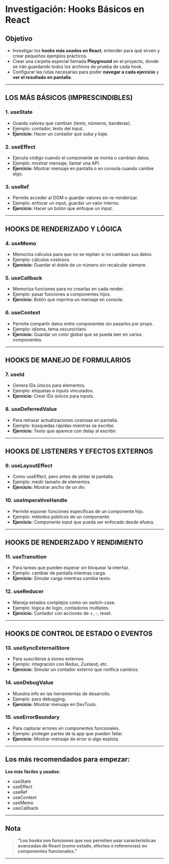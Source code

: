 # Investigación: Hooks Básicos en React

## Objetivo

- Investigar los **hooks más usados en React**, entender para qué sirven y crear pequeños ejemplos prácticos.
- Crear una carpeta especial llamada **Playground** en el proyecto, donde se irán guardando todos los archivos de prueba de cada hook.
- Configurar las rutas necesarias para poder **navegar a cada ejercicio** y **ver el resultado en pantalla**.

---

## LOS MÁS BÁSICOS (IMPRESCINDIBLES)

### 1. useState
- Guarda valores que cambian (texto, números, banderas).
- Ejemplo: contador, texto del input.
- **Ejercicio:** Hacer un contador que suba y baje.

### 2. useEffect
- Ejecuta código cuando el componente se monta o cambian datos.
- Ejemplo: mostrar mensaje, llamar una API.
- **Ejercicio:** Mostrar mensaje en pantalla o en consola cuando cambie algo.


### 3. useRef
- Permite acceder al DOM o guardar valores sin re-renderizar.
- Ejemplo: enfocar un input, guardar un valor interno.
- **Ejercicio:** Hacer un botón que enfoque un input.

---

## HOOKS DE RENDERIZADO Y LÓGICA

### 4. useMemo
- Memoriza cálculos para que no se repitan si no cambian sus datos.
- Ejemplo: cálculos costosos.
- **Ejercicio:** Guardar el doble de un número sin recalcular siempre.


### 5. useCallback
- Memoriza funciones para no crearlas en cada render.
- Ejemplo: pasar funciones a componentes hijos.
- **Ejercicio:** Botón que imprima un mensaje en consola.

### 6. useContext
- Permite compartir datos entre componentes sin pasarlos por props.
- Ejemplo: idioma, tema oscuro/claro.
- **Ejercicio:** Guardar un color global que se pueda leer en varios componentes.

---

## HOOKS DE MANEJO DE FORMULARIOS

### 7. useId
- Genera IDs únicos para elementos.
- Ejemplo: etiquetas e inputs vinculados.
- **Ejercicio:** Crear IDs únicos para inputs.

### 8. useDeferredValue
- Para retrasar actualizaciones costosas en pantalla.
- Ejemplo: búsquedas rápidas mientras se escribe.
- **Ejercicio:** Texto que aparece con delay al escribir.

---

## HOOKS DE LISTENERS Y EFECTOS EXTERNOS

### 9. useLayoutEffect
- Como useEffect, pero antes de pintar la pantalla.
- Ejemplo: medir tamaño de elementos.
- **Ejercicio:** Mostrar ancho de un div.


### 10. useImperativeHandle
- Permite exponer funciones específicas de un componente hijo.
- Ejemplo: métodos públicos de un componente.
- **Ejercicio:** Componente input que pueda ser enfocado desde afuera.

---

## HOOKS DE RENDERIZADO Y RENDIMIENTO

### 11. useTransition
- Para tareas que pueden esperar sin bloquear la interfaz.
- Ejemplo: cambiar de pantalla mientras carga.
- **Ejercicio:** Simular carga mientras cambia texto.


### 12. useReducer
- Maneja estados complejos como un switch-case.
- Ejemplo: lógica de login, contadores múltiples.
- **Ejercicio:** Contador con acciones de +, -, reset.

---

## HOOKS DE CONTROL DE ESTADO O EVENTOS

### 13. useSyncExternalStore
- Para suscribirse a stores externos.
- Ejemplo: integración con Redux, Zustand, etc.
- **Ejercicio:** Simular un contador externo que notifica cambios.


### 14. useDebugValue
- Muestra info en las herramientas de desarrollo.
- Ejemplo: para debugging.
- **Ejercicio:** Mostrar mensaje en DevTools.


### 15. useErrorBoundary
- Para capturar errores en componentes funcionales.
- Ejemplo: proteger partes de la app que pueden fallar.
- **Ejercicio:** Mostrar mensaje de error si algo explota.

---

## Los más recomendados para empezar:

**Los más fáciles y usados:**
- useState
- useEffect
- useRef
- useContext
- useMemo
- useCallback

---

## Nota

> **“Los hooks son funciones que nos permiten usar características avanzadas de React (como estado, efectos o referencias) en componentes funcionales.”**

---
